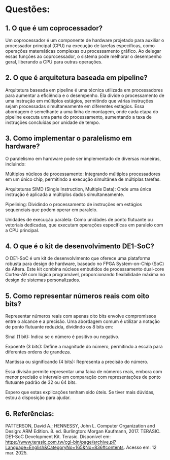 # Questões:

## 1. O que é um coprocessador?

Um coprocessador é um componente de hardware projetado para auxiliar o processador principal (CPU) na execução de tarefas específicas, como operações matemáticas complexas ou processamento gráfico. Ao delegar essas funções ao coprocessador, o sistema pode melhorar o desempenho geral, liberando a CPU para outras operações.

## 2. O que é arquitetura baseada em pipeline?

Arquitetura baseada em pipeline é uma técnica utilizada em processadores para aumentar a eficiência e o desempenho. Ela divide o processamento de uma instrução em múltiplos estágios, permitindo que várias instruções sejam processadas simultaneamente em diferentes estágios. Essa abordagem é semelhante a uma linha de montagem, onde cada etapa do pipeline executa uma parte do processamento, aumentando a taxa de instruções concluídas por unidade de tempo.

## 3. Como implementar o paralelismo em hardware?

O paralelismo em hardware pode ser implementado de diversas maneiras, incluindo:

Múltiplos núcleos de processamento: Integrando múltiplos processadores em um único chip, permitindo a execução simultânea de múltiplas tarefas.

Arquiteturas SIMD (Single Instruction, Multiple Data): Onde uma única instrução é aplicada a múltiplos dados simultaneamente.

Pipelining: Dividindo o processamento de instruções em estágios sequenciais que podem operar em paralelo.

Unidades de execução paralela: Como unidades de ponto flutuante ou vetoriais dedicadas, que executam operações específicas em paralelo com a CPU principal.

## 4. O que é o kit de desenvolvimento DE1-SoC?

O DE1-SoC é um kit de desenvolvimento que oferece uma plataforma robusta para design de hardware, baseado no FPGA System-on-Chip (SoC) da Altera. Este kit combina núcleos embutidos de processamento dual-core Cortex-A9 com lógica programável, proporcionando flexibilidade máxima no design de sistemas personalizados.

## 5. Como representar números reais com oito bits?

Representar números reais com apenas oito bits envolve compromissos entre o alcance e a precisão. Uma abordagem comum é utilizar a notação de ponto flutuante reduzida, dividindo os 8 bits em:

Sinal (1 bit): Indica se o número é positivo ou negativo.

Expoente (3 bits): Define a magnitude do número, permitindo a escala para diferentes ordens de grandeza.

Mantissa ou significando (4 bits): Representa a precisão do número.

Essa divisão permite representar uma faixa de números reais, embora com menor precisão e intervalo em comparação com representações de ponto flutuante padrão de 32 ou 64 bits.

Espero que estas explicações tenham sido úteis. Se tiver mais dúvidas, estou à disposição para ajudar.

## 6. Referências:

PATTERSON, David A.; HENNESSY, John L. Computer Organization and Design: ARM Edition. 8. ed. Burlington: Morgan Kaufmann, 2017.
TERASIC. DE1-SoC Development Kit. Terasic. Disponível em: https://www.terasic.com.tw/cgi-bin/page/archive.pl?Language=English&CategoryNo=165&No=836#contents. Acesso em: 12 mar. 2025.
